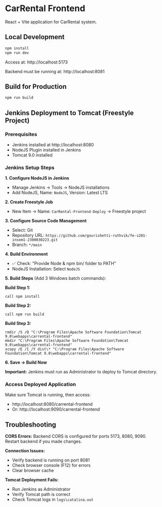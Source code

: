 # CarRental Frontend

React + Vite application for CarRental system.

## Local Development

```bash
npm install
npm run dev
```
Access at: http://localhost:5173

Backend must be running at: http://localhost:8081

## Build for Production

```bash
npm run build
```

## Jenkins Deployment to Tomcat (Freestyle Project)

### Prerequisites
- Jenkins installed at http://localhost:8080
- NodeJS Plugin installed in Jenkins
- Tomcat 9.0 installed

### Jenkins Setup Steps

**1. Configure NodeJS in Jenkins**
- Manage Jenkins → Tools → NodeJS installations
- Add NodeJS, Name: `NodeJS`, Version: Latest LTS

**2. Create Freestyle Job**
- New Item → Name: `CarRental-Frontend-Deploy` → Freestyle project

**3. Configure Source Code Management**
- Select: Git
- Repository URL: `https://github.com/gourishetti-ruthvik/fe-s201-insem1-2300030223.git`
- Branch: `*/main`

**4. Build Environment**
- ✅ Check: "Provide Node & npm bin/ folder to PATH"
- NodeJS Installation: Select `NodeJS`

**5. Build Steps** (Add 3 Windows batch commands):

**Build Step 1:**
```batch
call npm install
```

**Build Step 2:**
```batch
call npm run build
```

**Build Step 3:**
```batch
rmdir /S /Q "C:\Program Files\Apache Software Foundation\Tomcat 9.0\webapps\carrental-frontend"
mkdir "C:\Program Files\Apache Software Foundation\Tomcat 9.0\webapps\carrental-frontend"
xcopy /E /I /Y dist\* "C:\Program Files\Apache Software Foundation\Tomcat 9.0\webapps\carrental-frontend"
```

**6. Save → Build Now**

**Important:** Jenkins must run as Administrator to deploy to Tomcat directory.

### Access Deployed Application

Make sure Tomcat is running, then access:
- http://localhost:8080/carrental-frontend
- Or: http://localhost:9090/carrental-frontend

## Troubleshooting

**CORS Errors:** Backend CORS is configured for ports 5173, 8080, 9090. Restart backend if you made changes.

**Connection Issues:** 
- Verify backend is running on port 8081
- Check browser console (F12) for errors
- Clear browser cache

**Tomcat Deployment Fails:**
- Run Jenkins as Administrator
- Verify Tomcat path is correct
- Check Tomcat logs in `logs\catalina.out`
